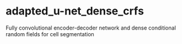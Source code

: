 # adapted_u-net_dense_crfs
Fully convolutional encoder-decoder network and dense conditional random fields for cell segmentation

